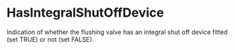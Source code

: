 HasIntegralShutOffDevice
========================

Indication of whether the flushing valve has an integral shut off device fitted (set TRUE) or not (set FALSE).
